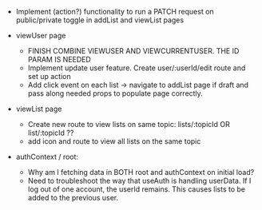- Implement (action?) functionality to run a PATCH request on public/private toggle in addList and viewList pages

- viewUser page
    - FINISH COMBINE VIEWUSER AND VIEWCURRENTUSER. THE ID PARAM IS NEEDED
    - Implement update user feature. Create user/:userId/edit route and set up action
    - Add click event on each list -> navigate to addList page if draft and pass along needed props to populate page correctly.

- viewList page 
    - Create new route to view lists on same topic: lists/:topicId OR list/:topicId ??
    - add icon and route to view all lists on the same topic

- authContext / root:
    - Why am I fetching data in BOTH root and authContext on initial load?
    - Need to troubleshoot the way that useAuth is handling userData. 
        If I log out of one account, the userId remains. This causes lists to be added to the previous user. 

